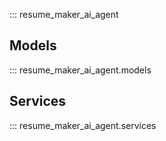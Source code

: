 ::: resume_maker_ai_agent

## Models

::: resume_maker_ai_agent.models

## Services

::: resume_maker_ai_agent.services
